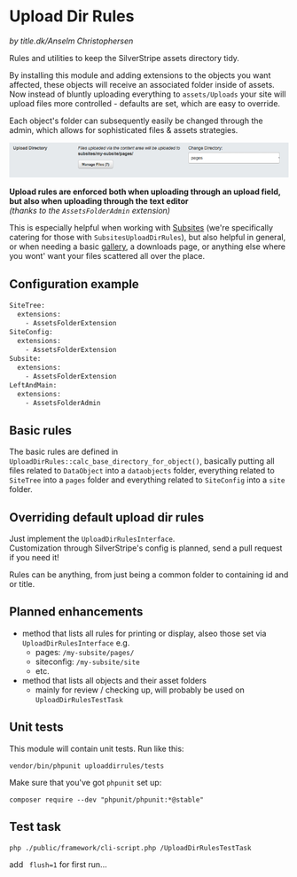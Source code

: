 # Upload Dir Rules

_by title.dk/Anselm Christophersen_

Rules and utilities to keep the SilverStripe assets directory tidy.

By installing this module and adding extensions to the objects you want affected,
these objects will receive an associated folder inside of assets.    
Now instead of bluntly uploading everything to `assets/Uploads` your site will
upload files more controlled - defaults are set, which are easy to override.

Each object's folder can subsequently easily be changed through the admin, which
allows for sophisticated files & assets strategies.

![Administration](docs/img/admin.png)


**Upload rules are enforced both when uploading through an upload field, but also 
when uploading through the text editor**    
_(thanks to the `AssetsFolderAdmin` extension)_  

This is especially helpful when working with [Subsites](https://github.com/silverstripe/silverstripe-subsites/)
(we're specifically catering for those with `SubsitesUploadDirRules`), but also helpful
in general, or when needing a basic [gallery](https://github.com/titledk/silverstripe-gallery),
a downloads page, or anything else where you wont' want your files scattered all over the place.


## Configuration example

    SiteTree:
      extensions:
        - AssetsFolderExtension
    SiteConfig:
      extensions:
        - AssetsFolderExtension
    Subsite:
      extensions:
        - AssetsFolderExtension
    LeftAndMain:
      extensions:
        - AssetsFolderAdmin



## Basic rules

The basic rules are defined in `UploadDirRules::calc_base_directory_for_object()`, basically
putting all files related to `DataObject` into a `dataobjects` folder, everything related to
`SiteTree` into a `pages` folder and everything related to `SiteConfig` into a `site` folder. 



## Overriding default upload dir rules

Just implement the `UploadDirRulesInterface`.    
Customization through SilverStripe's config is planned, send a pull request if you need it!

Rules can be anything, from just being a common folder to containing id and or title.


## Planned enhancements

* method that lists all rules for printing or display, alseo those set via `UploadDirRulesInterface` e.g.
	* pages: `/my-subsite/pages/`
	* siteconfig: `/my-subsite/site`
	* etc.
* method that lists all objects and their asset folders
	* mainly for review / checking up, will probably be used on `UploadDirRulesTestTask`

## Unit tests

This module will contain unit tests. Run like this:

	vendor/bin/phpunit uploaddirrules/tests

Make sure that you've got `phpunit` set up:

	composer require --dev "phpunit/phpunit:*@stable"

## Test task


	php ./public/framework/cli-script.php /UploadDirRulesTestTask

add ` flush=1` for first run...
